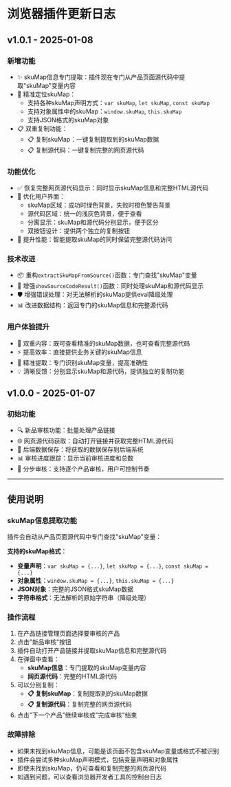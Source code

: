 # 浏览器插件更新日志

## v1.0.1 - 2025-01-08

### 新增功能
- ✨ skuMap信息专门提取：插件现在专门从产品页面源代码中提取"skuMap"变量内容
- 🎯 精准定位skuMap：
  - 支持各种skuMap声明方式：`var skuMap`, `let skuMap`, `const skuMap`
  - 支持对象属性中的skuMap：`window.skuMap`, `this.skuMap`
  - 支持JSON格式的skuMap对象
- 📋 双重复制功能：
  - 📋 复制skuMap：一键复制提取到的skuMap数据
  - 📋 复制源代码：一键复制完整的网页源代码

### 功能优化
- ✅ 恢复完整网页源代码显示：同时显示skuMap信息和完整HTML源代码
- 🎨 优化用户界面：
  - skuMap区域：成功时绿色背景，失败时橙色警告背景
  - 源代码区域：统一的浅灰色背景，便于查看
  - 分离显示：skuMap和源代码分别显示，便于区分
  - 双按钮设计：提供两个独立的复制按钮
- 🚀 提升性能：智能提取skuMap的同时保留完整源代码访问

### 技术改进
- 📦 重构`extractSkuMapFromSource()`函数：专门查找"skuMap"变量
- 🔧 增强`showSourceCodeResult()`函数：同时处理skuMap和源代码显示
- 🛡️ 增强错误处理：对无法解析的skuMap提供eval降级处理
- 📊 改进数据结构：返回专门的skuMap信息和完整源代码

### 用户体验提升
- 📱 双重内容：既可查看精准的skuMap数据，也可查看完整源代码
- ⚡ 提高效率：直接提供业务关键的skuMap信息
- 🎯 精准提取：专门识别skuMap变量，提高准确性
- 💡 清晰反馈：分别显示skuMap和源代码，提供独立的复制功能

## v1.0.0 - 2025-01-07

### 初始功能
- 🔍 新品审核功能：批量处理产品链接
- 🌐 网页源代码获取：自动打开链接并获取完整HTML源代码
- 💾 后端数据保存：将获取的数据保存到后端系统
- 📊 审核进度跟踪：显示当前审核进度和总数
- 🔄 分步审核：支持逐个产品审核，用户可控制节奏

---

## 使用说明

### skuMap信息提取功能
插件会自动从产品页面源代码中专门查找"skuMap"变量：

**支持的skuMap格式**：
- **变量声明**：`var skuMap = {...}`, `let skuMap = {...}`, `const skuMap = {...}`
- **对象属性**：`window.skuMap = {...}`, `this.skuMap = {...}`
- **JSON对象**：完整的JSON格式skuMap数据
- **字符串格式**：无法解析的原始字符串（降级处理）

### 操作流程
1. 在产品链接管理页面选择要审核的产品
2. 点击"新品审核"按钮
3. 插件自动打开产品链接并提取skuMap信息和完整源代码
4. 在弹窗中查看：
   - **skuMap信息**：专门提取的skuMap变量内容
   - **网页源代码**：完整的HTML源代码
5. 可以分别复制：
   - **📋 复制skuMap**：复制提取到的skuMap数据
   - **📋 复制源代码**：复制完整的网页源代码
6. 点击"下一个产品"继续审核或"完成审核"结束

### 故障排除
- 如果未找到skuMap信息，可能是该页面不包含skuMap变量或格式不被识别
- 插件会尝试多种skuMap声明模式，包括变量声明和对象属性
- 即使未找到skuMap，仍可查看和复制完整的网页源代码
- 如遇到问题，可以查看浏览器开发者工具的控制台日志 